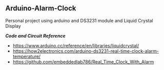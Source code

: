 ## Arduino-Alarm-Clock

Personal project using arduino and DS3231 module and Liquid Crystal Display

***Code and Circuit Reference***
- https://www.arduino.cc/reference/en/libraries/liquidcrystal/
- https://how2electronics.com/arduino-ds3231-real-time-clock-alarm-temperature/
- https://github.com/embeddedlab786/Real_Time_Clock_With_Alarm
